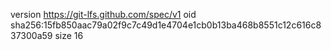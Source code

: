 version https://git-lfs.github.com/spec/v1
oid sha256:15fb850aac79a02f9c7c49d1e4704e1cb0b13ba468b8551c12c616c837300a59
size 16

